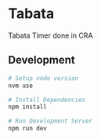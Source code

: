 # Tabata

Tabata Timer done in CRA

## Development

```sh
# Setup node version
nvm use

# Install Dependencies
npm install

# Run Development Server
npm run dev
```
